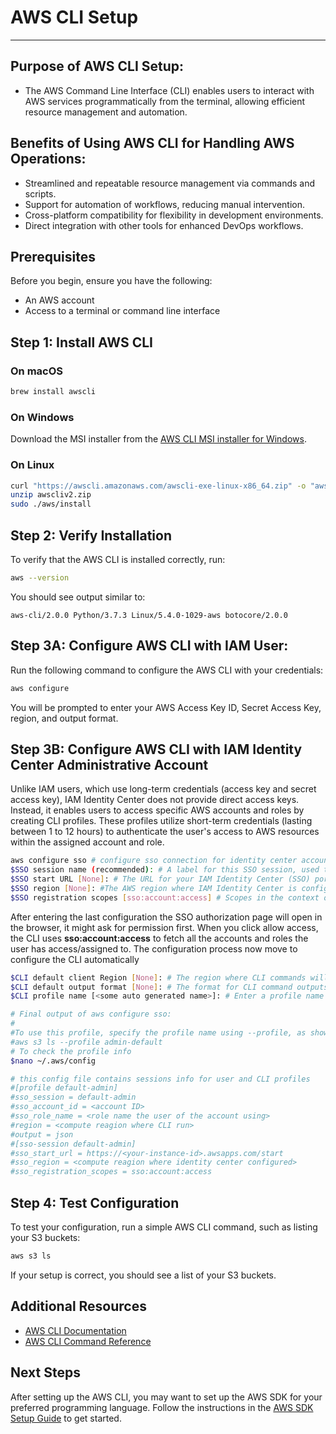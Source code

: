 # AWS CLI Setup
---

## Purpose of AWS CLI Setup:
- The AWS Command Line Interface (CLI) enables users to interact with AWS services programmatically from the terminal, allowing efficient resource management and automation.

## Benefits of Using AWS CLI for Handling AWS Operations:
- Streamlined and repeatable resource management via commands and scripts.
- Support for automation of workflows, reducing manual intervention.
- Cross-platform compatibility for flexibility in development environments.
- Direct integration with other tools for enhanced DevOps workflows.

## Prerequisites

Before you begin, ensure you have the following:

- An AWS account
- Access to a terminal or command line interface

## Step 1: Install AWS CLI

### On macOS

```sh
brew install awscli
```

### On Windows

Download the MSI installer from the [AWS CLI MSI installer for Windows](https://aws.amazon.com/cli/).

### On Linux

```sh
curl "https://awscli.amazonaws.com/awscli-exe-linux-x86_64.zip" -o "awscliv2.zip"
unzip awscliv2.zip
sudo ./aws/install
```

## Step 2: Verify Installation

To verify that the AWS CLI is installed correctly, run:

```sh
aws --version
```

You should see output similar to:

```
aws-cli/2.0.0 Python/3.7.3 Linux/5.4.0-1029-aws botocore/2.0.0
```

## Step 3A: Configure AWS CLI with IAM User:

Run the following command to configure the AWS CLI with your credentials:

```sh
aws configure
```

You will be prompted to enter your AWS Access Key ID, Secret Access Key, region, and output format.

## Step 3B: Configure AWS CLI with IAM Identity Center Administrative Account

Unlike IAM users, which use long-term credentials (access key and secret access key), IAM Identity Center does not provide direct access keys. Instead, it enables users to access specific AWS accounts and roles by creating CLI profiles. These profiles utilize short-term credentials (lasting between 1 to 12 hours) to authenticate the user's access to AWS resources within the assigned account and role.

```sh
aws configure sso # configure sso connection for identity center account
$SSO session name (recommended): # A label for this SSO session, used to manage multiple sessions or profiles.
$SSO start URL [None]: # The URL for your IAM Identity Center (SSO) portal, where users authenticate.
$SSO region [None]: #The AWS region where IAM Identity Center is configured.
$SSO registration scopes [sso:account:access] # Scopes in the context of AWS IAM Identity Center (SSO) define what permissions an application or tool (like the AWS CLI) can request and use when authenticated via IAM Identity Center. [sso:account:access] is the default registration scope for AWS CLI
```
After entering the last configuration the SSO authorization page will open in the browser, it might ask for permission first.
When you click allow access, the CLI uses **sso:account:access** to fetch all the accounts and roles the user has access/assigned to.
The configuration process now move to configure the CLI automatically

```sh
$CLI default client Region [None]: # The region where CLI commands will execute by default. This can be different from the SSO region, or could be the same.
$CLI default output format [None]: # The format for CLI command outputs. Options include: json (default), table, text
$CLI profile name [<some auto generated name>]: # Enter a profile name for the CLI, or keep the default name <some auto generated name>

# Final output of aws configure sso:
#
#To use this profile, specify the profile name using --profile, as shown:
#aws s3 ls --profile admin-default
# To check the profile info
$nano ~/.aws/config

# this config file contains sessions info for user and CLI profiles
#[profile default-admin]
#sso_session = default-admin
#sso_account_id = <account ID>
#sso_role_name = <role name the user of the account using>
#region = <compute reagion where CLI run>
#output = json
#[sso-session default-admin]
#sso_start_url = https://<your-instance-id>.awsapps.com/start
#sso_region = <compute reagion where identity center configured>
#sso_registration_scopes = sso:account:access
```

## Step 4: Test Configuration

To test your configuration, run a simple AWS CLI command, such as listing your S3 buckets:

```sh
aws s3 ls
```

If your setup is correct, you should see a list of your S3 buckets.

## Additional Resources

- [AWS CLI Documentation](https://docs.aws.amazon.com/cli/latest/userguide/cli-configure-quickstart.html)
- [AWS CLI Command Reference](https://docs.aws.amazon.com/cli/latest/reference/)

## Next Steps

After setting up the AWS CLI, you may want to set up the AWS SDK for your preferred programming language. Follow the instructions in the [AWS SDK Setup Guide](./aws-sdk-setup.md) to get started.